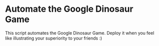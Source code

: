 # Automate the Google Dinosaur Game

This script automates the Google Dinosaur Game.
Deploy it when you feel like illustrating your superiority to 
your friends :)